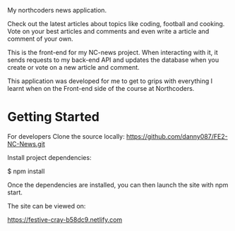 My northcoders news application.

Check out the latest articles about topics like coding, football and cooking. Vote on your best articles and comments and even write a article and comment of your own.

This is the front-end for my NC-news project. When interacting  with it, it sends requests to my back-end API and updates the database when you create or vote on a new article and comment.

This application was developed  for me to get to grips with everything I learnt when on the Front-end side of the course at   Northcoders.


# Getting Started


For developers
Clone the source locally: https://github.com/danny087/FE2-NC-News.git

Install project dependencies:

$ npm install

Once the dependencies are installed, you can then launch the site with npm start.


The site can be viewed on:

https://festive-cray-b58dc9.netlify.com


